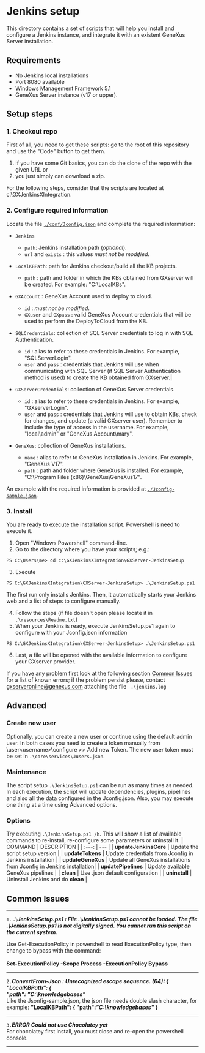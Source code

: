 
# Jenkins setup
This directory contains a set of scripts that will help you install and configure a Jenkins instance, and integrate it with an existent GeneXus Server installation.

## Requirements
- No Jenkins local installations 
- Port 8080 available
- Windows Management Framework 5.1
- GeneXus Server instance (v17 or upper).

## Setup steps

### 1. Checkout repo
First of all, you need to get these scripts: go to the root of this repository and use the "Code" button to get them.
1. If you have some Git basics, you can do the clone of the repo with the given URL or
2. you just simply can download a zip.

For the following steps, consider that the scripts are located at c:\GXJenkinsXIntegration.

### 2. Configure required information
Locate the file [``./conf/Jconfig.json``](./conf/Jconfig.json) and complete the required information:

- `Jenkins`
  - `path`: Jenkins installation path (_optional_).
  - `url` and `exists` : this values *must not be modified*.

- `LocalKBPath`: path for Jenkins checkout/build all the KB projects.
  - `path` : path and folder in which the KBs obtained from GXserver will be created. For example: "C:\\LocalKBs".

- `GXAccount` : GeneXus Account used to deploy to cloud.
  - `id` : *must not be modified*.
  - `GXuser` and `GXpass` : valid GeneXus Account credentials that will be used to perform the DeployToCloud from the KB.

- `SQLCredentials`: collection of SQL Server credentials to log in with SQL Authentication.
  - `id` : alias to refer to these credentials in Jenkins. For example, "SQLServerLogin".
  - `user` and `pass` : credentials that Jenkins will use when communicating with SQL Server (if SQL Server Authentication method is used) to create the KB obtained from GXserver.|
  
- `GXServerCredentials`: collection of GeneXus Server credentials.
  - `id` : alias to refer to these credentials in Jenkins. For example, "GXserverLogin".
  - `user` and `pass` : credentials that Jenkins will use to obtain KBs, check for changes, and update (a valid GXserver user). Remember to include the type of access in the username. For example, "local\\admin" or "GeneXus Account\\mary".
  
- `GeneXus`: collection of GeneXus installations.
  - `name` : alias to refer to GeneXus installation in Jenkins. For example, "GeneXus V17".
  - `path` : path and folder where GeneXus is installed. For example, "C:\\Program Files (x86)\\GeneXus\\GeneXus17".
  
An example with the required information is provided at [``./Jconfig-sample.json``](./Jconfig-sample.json).
  
### 3. Install
You are ready to execute the installation script. Powershell is need to execute it.
1. Open "Windows Powershell" command-line.
2. Go to the directory where you have your scripts; e.g.:
```
PS C:\Users\me> cd c:\GXJenkinsXIntegration\GXServer-JenkinsSetup
```

3. Execute
```
PS C:\GXJenkinsXIntegration\GXServer-JenkinsSetup> .\JenkinsSetup.ps1
```
The first run only installs Jenkins. Then, it automatically starts your Jenkins web and a list of steps to configure manually.

4. Follow the steps (if file doesn't open please locate it in ``.\resources\Readme.txt``)
5. When your Jenkins is ready, execute JenkinsSetup.ps1 again to configure with your Jconfig.json information
```
PS C:\GXJenkinsXIntegration\GXServer-JenkinsSetup> .\JenkinsSetup.ps1
```

6. Last, a file will be opened with the available information to configure your GXserver provider.

If you have any problem first look at the following section [Common Issues](#common-issues) for a list of known errors; if the problem persist please, contact gxserveronline@genexus.com attaching the file `` .\jenkins.log`` 

## Advanced

### Create new user
Optionally, you can create a new user or continue using the default admin user. In both cases you need to create a token manually from <jenkinsUrl>\user\<username>\configure >> Add new Token.
The new user token must be set in ``.\core\services\Jusers.json``.

### Maintenance
The script setup ``.\JenkinsSetup.ps1`` can be run as many times as needed. In each execution, the script will update dependencies, plugins, pipelines and also all the data configured in the Jconfig.json. 
Also, you may execute one thing at a time using Advanced options.
<br>

### Options
Try executing ``.\JenkinsSetup.ps1 /h``. This will show a list of available commands to re-install, re-configure some parameters or uninstall it.
| COMMAND | DESCRIPTION |
| :---: | --- |
| **updateJenkinsCore** | Update the script setup version |
| **updateTokens** | Update credentials from Jconfig in Jenkins installation |
| **updateGeneXus** | Update all GeneXus installations from Jconfig in Jenkins installation|
| **updatePipelines** | Update available GeneXus pipelines |
| **clean** | Use .json default configuration |
| **uninstall** | Uninstall Jenkins and do **clean** |

## Common Issues
***
``1.`` ***.\JenkinsSetup.ps1 : File .\JenkinsSetup.ps1 cannot be loaded. The file***<br>
***.\JenkinsSetup.ps1 is not digitally signed. You cannot run this script on the current system.***<br>

Use Get-ExecutionPolicy in powershell to read ExecutionPolicy type, then change to bypass with the command:<br>  
**Set-ExecutionPolicy -Scope Process -ExecutionPolicy Bypass**<br>
***
``2.``***ConvertFrom-Json : Unrecognized escape sequence. (64): {***<br>
    ***"LocalKBPath":  {***<br>
                        ***"path":  "C:\knowledgebases"***<br>
Like the Jsonfig-sample.json, the json file needs double slash character, for example:
**"LocalKBPath": { "path":___"C:\\knowledgebases"___ }**
***
``3.``***ERROR Could not use Chocolatey yet***<br>
For chocolatey first install, you must close and re-open the powershell console.
***

